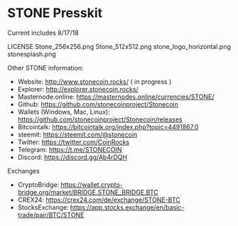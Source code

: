 # STONE Presskit
Current includes 8/17/18

LICENSE
Stone_256x256.png
Stone_512x512.png
stone_logo_horizontal.png
stonesplash.png

Other STONE information:

- Website:  http://www.stonecoin.rocks/ ( in progress )
- Explorer:  http://explorer.stonecoin.rocks/
- Masternode.online:  https://masternodes.online/currencies/STONE/
- Github:  https://github.com/stonecoinproject/Stonecoin
- Wallets (Windows, Mac, Linux):  https://github.com/stonecoinproject/Stonecoin/releases
- Bitcointalk:  https://bitcointalk.org/index.php?topic=4491867.0
- steemit: https://steemit.com/@stonecoin
- Twitter: https://twitter.com/CoinRocks
- Telegram: https://t.me/STONECOIN
- Discord: https://discord.gg/Ab4rDQH

Exchanges

- CryptoBridge:  https://wallet.crypto-bridge.org/market/BRIDGE.STONE_BRIDGE.BTC
- CREX24: https://crex24.com/de/exchange/STONE-BTC
- StocksExchange:  https://app.stocks.exchange/en/basic-trade/pair/BTC/STONE

